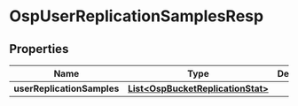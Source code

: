 # OspUserReplicationSamplesResp

## Properties
Name | Type | Description | Notes
------------ | ------------- | ------------- | -------------
**userReplicationSamples** | [**List&lt;OspBucketReplicationStat&gt;**](OspBucketReplicationStat.md) |  |  [optional]
